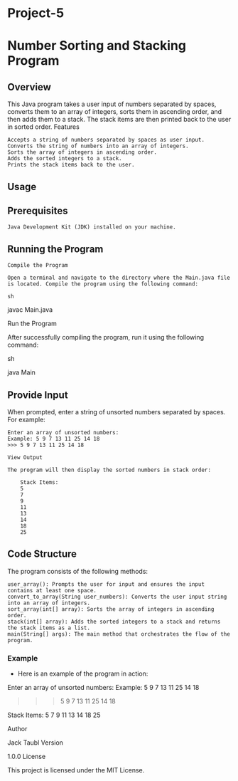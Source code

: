 # Project-5
# Number Sorting and Stacking Program
## Overview

This Java program takes a user input of numbers separated by spaces, converts them to an array of integers, sorts them in ascending order, and then adds them to a stack. The stack items are then printed back to the user in sorted order.
Features

    Accepts a string of numbers separated by spaces as user input.
    Converts the string of numbers into an array of integers.
    Sorts the array of integers in ascending order.
    Adds the sorted integers to a stack.
    Prints the stack items back to the user.

## Usage
## Prerequisites

    Java Development Kit (JDK) installed on your machine.

## Running the Program

    Compile the Program

    Open a terminal and navigate to the directory where the Main.java file is located. Compile the program using the following command:

    sh

javac Main.java

Run the Program

After successfully compiling the program, run it using the following command:

sh

java Main

## Provide Input

When prompted, enter a string of unsorted numbers separated by spaces. For example:

````
Enter an array of unsorted numbers: 
Example: 5 9 7 13 11 25 14 18
>>> 5 9 7 13 11 25 14 18

View Output

The program will then display the sorted numbers in stack order:

    Stack Items:
    5
    7
    9
    11
    13
    14
    18
    25
````
## Code Structure

The program consists of the following methods:

    user_array(): Prompts the user for input and ensures the input contains at least one space.
    convert_to_array(String user_numbers): Converts the user input string into an array of integers.
    sort_array(int[] array): Sorts the array of integers in ascending order.
    stack(int[] array): Adds the sorted integers to a stack and returns the stack items as a list.
    main(String[] args): The main method that orchestrates the flow of the program.

### Example

- Here is an example of the program in action:

Enter an array of unsorted numbers: 
Example: 5 9 7 13 11 25 14 18
>>> 5 9 7 13 11 25 14 18

Stack Items:
5
7
9
11
13
14
18
25

Author

Jack Taubl
Version

1.0.0
License

This project is licensed under the MIT License.
